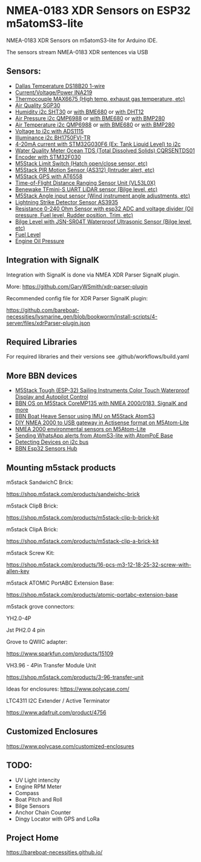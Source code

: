 # NMEA-0183 XDR Sensors on ESP32 m5atomS3-lite

NMEA-0183 XDR Sensors on m5atomS3-lite for Arduino IDE.

The sensors stream NMEA-0183 XDR sentences via USB

## Sensors:

- [Dallas Temperature DS18B20  1-wire](https://github.com/bareboat-necessities/bbn-m5atomS3-lite/tree/main/bbn_m5atomS3_lite_DS18B20)
- [Current/Voltage/Power INA219](https://github.com/bareboat-necessities/bbn-m5atomS3-lite/tree/main/bbn_m5atomS3_lite_INA219)
- [Thermocouple MAX6675 (High temp, exhaust gas temperature, etc)](https://github.com/bareboat-necessities/bbn-m5atomS3-lite/tree/main/bbn_m5atomS3_lite_thermo_MAX6675)
- [Air Quality SGP30](https://github.com/bareboat-necessities/bbn-m5atomS3-lite/tree/main/bbn_m5atomS3_lite_TVOC_SGP30)
- [Humidity i2c SHT30](https://github.com/bareboat-necessities/bbn-m5atomS3-lite/tree/main/bbn_m5atomS3_lite_env3) or [with BME680](https://github.com/bareboat-necessities/bbn-m5atomS3-lite/tree/main/bbn_m5atomS3_lite_WOX_BME680) or [with DHT12](https://github.com/bareboat-necessities/bbn-m5atomS3-lite/tree/main/bbn_m5atomS3_lite_env)
- [Air Pressure i2c QMP6988](https://github.com/bareboat-necessities/bbn-m5atomS3-lite/tree/main/bbn_m5atomS3_lite_env3) or [with BME680](https://github.com/bareboat-necessities/bbn-m5atomS3-lite/tree/main/bbn_m5atomS3_lite_WOX_BME680) or [with BMP280](https://github.com/bareboat-necessities/bbn-m5atomS3-lite/tree/main/bbn_m5atomS3_lite_env)
- [Air Temperature i2c QMP6988](https://github.com/bareboat-necessities/bbn-m5atomS3-lite/tree/main/bbn_m5atomS3_lite_env3) or [with BME680](https://github.com/bareboat-necessities/bbn-m5atomS3-lite/tree/main/bbn_m5atomS3_lite_WOX_BME680) or [with BMP280](https://github.com/bareboat-necessities/bbn-m5atomS3-lite/tree/main/bbn_m5atomS3_lite_env)
- [Voltage to i2c with ADS1115](https://github.com/bareboat-necessities/bbn-m5atomS3-lite/tree/main/bbn_m5atomS3_lite_voltmeter)
- [Illuminance i2c BH1750FVI-TR](https://github.com/bareboat-necessities/bbn-m5atomS3-lite/tree/main/bbn_m5atomS3_lite_dlight)
- [4-20mA current with STM32G030F6 (Ex: Tank Liquid Level) to i2c](https://github.com/bareboat-necessities/bbn-m5atomS3-lite/tree/main/bbn_m5atomS3_lite_ain_4_20ma)
- [Water Quality Meter Ocean TDS (Total Dissolved Solids) CQRSENTDS01](https://github.com/bareboat-necessities/bbn-m5atomS3-lite/tree/main/bbn_m5atomS3_lite_TDS_CQRSENTDS01)
- [Encoder with STM32F030](https://github.com/bareboat-necessities/bbn-m5atomS3-lite/tree/main/bbn_m5atomS3_lite_encoder_unit)
- [M5Stack Limit Switch (Hatch open/close sensor, etc)](https://github.com/bareboat-necessities/bbn-m5atomS3-lite/tree/main/bbn_m5atomS3_lite_limit_switch)
- [M5Stack PIR Motion Sensor (AS312) (Intruder alert, etc)](https://github.com/bareboat-necessities/bbn-m5atomS3-lite/tree/main/bbn_m5atomS3_lite_PIR_motion)
- [M5Stack GPS with AT6558](https://github.com/bareboat-necessities/bbn-m5atomS3-lite/tree/main/bbn_m5atomS3_lite_GPS_AT6558)
- [Time-of-Flight Distance Ranging Sensor Unit (VL53L0X)](https://github.com/bareboat-necessities/bbn-m5atomS3-lite/tree/main/bbn_m5atomS3_lite_VL53L0X_range)
- [Benewake TFmini-S UART LiDAR sensor (Bilge level, etc)](https://github.com/bareboat-necessities/bbn-m5atomS3-lite/tree/main/bbn_m5atomS3_lite_TFminiS_range_lidar)
- [M5Stack Angle input sensor (Wind instrument angle adjustments, etc)](https://github.com/bareboat-necessities/bbn-m5atomS3-lite/tree/main/bbn_m5atomS3_lite_angle_unit)
- [Lightning Strike Detector Sensor AS3935](https://github.com/bareboat-necessities/bbn-m5atomS3-lite/tree/main/bbn_m5atomS3_lite_AS3935_lightning)
- [Resistance 0-240 Ohm Sensor with esp32 ADC and voltage divider (Oil pressure, Fuel level, Rudder position, Trim, etc)](https://github.com/bareboat-necessities/bbn-m5atomS3-lite/blob/main/bbn_m5atomS3_lite_resistance_Ohm)
- [Bilge Level with JSN-SR04T Waterproof Ultrasonic Sensor (Bilge level, etc)](https://github.com/bareboat-necessities/bbn-m5atomS3-lite/tree/main/bbn_m5atomS3_lite_JSN-SR04T)
- [Fuel Level](https://github.com/bareboat-necessities/bbn-m5atomS3-lite/tree/main/bbn_m5atomS3_lite_fuel_level)
- [Engine Oil Pressure](https://github.com/bareboat-necessities/bbn-m5atomS3-lite/tree/main/bbn_m5atomS3_lite_oil_pressure)

## Integration with SignalK

Integration with SignalK is done via NMEA XDR Parser SignalK plugin. 

More: https://github.com/GaryWSmith/xdr-parser-plugin

Recommended config file for XDR Parser SignalK plugin:

https://github.com/bareboat-necessities/lysmarine_gen/blob/bookworm/install-scripts/4-server/files/xdrParser-plugin.json

## Required Libraries

For required libraries and their versions see .github/workflows/build.yaml

## More BBN devices

- [M5Stack Tough (ESP-32) Sailing Instruments Color Touch Waterproof Display and Autopilot Control](https://github.com/bareboat-necessities/bbn-m5stack-tough)
- [BBN OS on M5Stack CoreMP135 with NMEA 2000/0183, SignalK and more](https://github.com/bareboat-necessities/lysmarine_gen/tree/coremp135_bookworm)
- [BBN Boat Heave Sensor using IMU on M5Stack AtomS3](https://github.com/bareboat-necessities/bbn-wave-period-esp32)
- [DIY NMEA 2000 to USB gateway in Actisense format on M5Atom-Lite](https://github.com/bareboat-necessities/bbn-nmea200-m5atom/tree/main/bbn-nmea2000-usb-gw-m5atom)
- [NMEA 2000 environmental sensors on M5Atom-Lite](https://github.com/bareboat-necessities/bbn-nmea200-m5atom/tree/main/bbn-nmea2000-env-m5atom)
- [Sending WhatsApp alerts from AtomS3-lite with AtomPoE Base](https://github.com/bareboat-necessities/bbn-m5atomS3-lite/tree/main/bbn_m5atomS3_lite_whatsapp)
- [Detecting Devices on i2c bus](https://github.com/bareboat-necessities/bbn-m5atomS3-lite/tree/main/bbn_m5atomS3_lite_i2c_detect)
- [BBN Esp32 Sensors Hub](https://github.com/bareboat-necessities/bbn_esp32_sensors_hub)


## Mounting m5stack products

m5stack SandwichC Brick:

https://shop.m5stack.com/products/sandwichc-brick


m5stack ClipB Brick:

https://shop.m5stack.com/products/m5stack-clip-b-brick-kit

m5stack ClipA Brick:

https://shop.m5stack.com/products/m5stack-clip-a-brick-kit

m5stack Screw Kit:

https://shop.m5stack.com/products/16-pcs-m3-12-18-25-32-screw-with-allen-key

m5stack ATOMIC PortABC Extension Base:

https://shop.m5stack.com/products/atomic-portabc-extension-base

m5stack grove connectors:

YH2.0-4P

Jst PH2.0 4 pin

Grove to QWIIC adapter:

https://www.sparkfun.com/products/15109

VH3.96 - 4Pin Transfer Module Unit

https://shop.m5stack.com/products/3-96-transfer-unit



Ideas for enclosures:   https://www.polycase.com/

LTC4311 I2C Extender / Active Terminator

https://www.adafruit.com/product/4756

## Customized Enclosures

https://www.polycase.com/customized-enclosures

## TODO:

- UV Light intencity
- Engine RPM Meter
- Compass
- Boat Pitch and Roll
- Bilge Sensors
- Anchor Chain Counter
- Dingy Locator with GPS and LoRa



## Project Home

https://bareboat-necessities.github.io/
